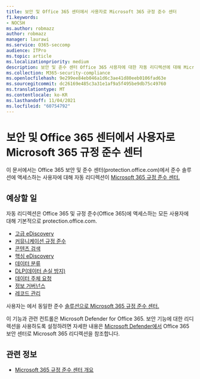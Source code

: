 ```yaml
---
title: 보안 및 Office 365 센터에서 사용자로 Microsoft 365 규정 준수 센터
f1.keywords:
- NOCSH
ms.author: robmazz
author: robmazz
manager: laurawi
ms.service: O365-seccomp
audience: ITPro
ms.topic: article
ms.localizationpriority: medium
description: 보안 및 준수 센터 Office 365 사용자에 대한 자동 리디렉션에 대해 Microsoft 365 규정 준수 센터.
ms.collection: M365-security-compliance
ms.openlocfilehash: 9e299ee84eb046a1d6c3ae41d80eeb0106fad63e
ms.sourcegitcommit: dc26169e485c3a31e1af9a5f495be9db75c49760
ms.translationtype: MT
ms.contentlocale: ko-KR
ms.lasthandoff: 11/04/2021
ms.locfileid: "60754792"
---
```

# <a name="redirection-of-users-from-the-office-365-security-and-compliance-center-to-the-microsoft-365-compliance-center"></a>보안 및 Office 365 센터에서 사용자로 Microsoft 365 규정 준수 센터

이 문서에서는 Office 365 보안 및 준수 센터(protection.office.com)에서 준수 솔루션에 액세스하는 사용자에 대해 자동 리디렉션이 <a href="https://go.microsoft.com/fwlink/p/?linkid=2077149" target="_blank">Microsoft 365 규정 준수 센터.</a>

## <a name="what-to-expect"></a>예상할 일

자동 리디렉션은 Office 365 및 규정 준수(Office 365)에 액세스하는 모든 사용자에 대해 기본적으로 protection.office.com.

- [고급 eDiscovery](overview-ediscovery-20.md)
- [커뮤니케이션 규정 준수](communication-compliance.md)
- [콘텐츠 검색](search-for-content.md)
- [핵심 eDiscovery](get-started-core-ediscovery.md)
- [데이터 분류](data-classification-overview.md)
- [DLP(데이터 손실 방지)](dlp-learn-about-dlp.md)
- [데이터 주체 요청](/compliance/regulatory/gdpr-manage-gdpr-data-subject-requests-with-the-dsr-case-tool)
- [정보 거버넌스](manage-information-governance.md)
- [레코드 관리](records-management.md)

사용자는 에서 동일한 준수 <a href="https://go.microsoft.com/fwlink/p/?linkid=2077149" target="_blank">솔루션으로 Microsoft 365 규정 준수 센터.</a>

이 기능과 관련 컨트롤은 Microsoft Defender for Office 365. 보안 기능에 대한 리디렉션을 사용하도록 설정하려면 자세한 내용은 [Microsoft Defender에서](/microsoft-365/security/defender/microsoft-365-security-mdo-redirection) Office 365 보안 센터로 Microsoft 365 리디렉션을 참조합니다.

## <a name="related-information"></a>관련 정보

- [Microsoft 365 규정 준수 센터 개요](/microsoft-365/compliance/microsoft-365-compliance-center)
